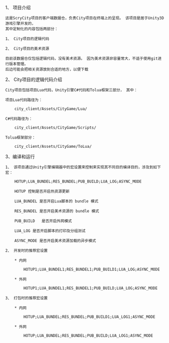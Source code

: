 1、 项目介绍

	这是ScryCity项目的客户端数据仓，负责City项目在终端上的呈现。 该项目是居于Unity3D游戏引擎开发的，
	其中定制化的内容包括两部分：
	
	1、 City项目的逻辑代码
	
	2、 City项目的美术资源
	
	目前该数据仓仅包括逻辑代码，没有美术资源。 因为美术资源非容量常大，不适于使用git进行版本管理。
	后边可能会把相关资源放到合适的地方，以便下载
	
2、 City项目的逻辑代码介绍

	City项目包括项目Lua代码，Unity引擎C#代码和Tolua框架三部分， 其中：
	
	项目Lua代码路径为：
	
		city_client/Assets/CityGame/Lua/
		
	C#代码路径为：
	
		city_client/Assets/CityGame/Scripts/
		
	Tolua框架部分：
	
		city_client/Assets/CityGame/ToLua/
		
3、编译和运行

	1、 该项目通过Unity引擎编辑器中的宏设置来控制来实现其不同目的编译目的，涉及到如下宏：
	
		HOTUP;LUA_BUNDEL;RES_BUNDEL;PUB_BUILD;LUA_LOG;ASYNC_MODE
		
		HOTUP 控制是否开启热资源更新
		
		LUA_BUNDEL 是否开启Lua脚本的 bundle 模式
		
		RES_BUNDEL 是否开启美术资源的 bundle 模式
		
		PUB_BUILD	是否开启外网模式
		
		LUA_LOG	是否开启脚本的打印及分组测试
		
		ASYNC_MODE 是否开启美术资源加载的异步模式
		
	2、 开发时的推荐宏设置
	
		* 内网
		
			HOTUP1;LUA_BUNDEL1;RES_BUNDEL1;PUB_BUILD1;LUA_LOG;ASYNC_MODE
			
		* 外网
		
			HOTUP1;LUA_BUNDEL1;RES_BUNDEL1;PUB_BUILD;LUA_LOG;ASYNC_MODE
			
	3、 打包时的推荐宏设置
	
		* 内网
		
			HOTUP;LUA_BUNDEL;RES_BUNDEL;PUB_BUILD1;LUA_LOG1;ASYNC_MODE
			
		* 外网
		
			HOTUP;LUA_BUNDEL;RES_BUNDEL;PUB_BUILD;LUA_LOG1;ASYNC_MODE
			

	
